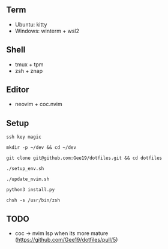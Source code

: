## Term
- Ubuntu: kitty
- Windows: winterm + wsl2

## Shell
- tmux + tpm
- zsh + znap

## Editor
- neovim + coc.nvim

## Setup
`ssh key magic`

`mkdir -p ~/dev && cd ~/dev`

`git clone git@github.com:Gee19/dotfiles.git && cd dotfiles`

`./setup_env.sh`

`./update_nvim.sh`

`python3 install.py`

`chsh -s /usr/bin/zsh`

## TODO
- coc -> nvim lsp when its more mature (https://github.com/Gee19/dotfiles/pull/5)
